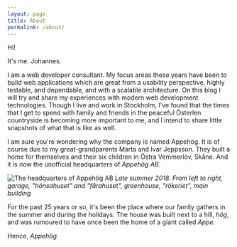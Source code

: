 ```yaml
---
layout: page
title: About
permalink: /about/
---
```


Hi!

It's me. Johannes.

I am a web developer consultant. My focus areas these years have been to build web applications which are great from a usability perspective, highly testable, and dependable, and with a scalable architecture. On this blog I will try and share my experiences with modern web development technologies. Though I live and work in Stockholm, I've found that the times that I get to spend with family and friends in the peaceful Österlen countryside is becoming more important to me, and I intend to share little snapshots of what that is like as well.

I am sure you're wondering why the company is named Appehög. It is of course due to my great-grandparents Marta and Ivar Jeppsson. They built a home for themselves and their six children in Östra Vemmerlöv, Skåne. And it is now the unofficial headquarters of *Appehög AB*.

![The headquarters of Appehög AB](/images/about2.jpg "The headquarters of Appehög AB")
*Late summer 2018. From left to right, garage, "hönsahuset" and "fårahuset", greenhouse, "rökeriet", main building*

For the past 25 years or so, it's been the place where our family gathers in the summer and during the holidays. The house was built next to a hill, *hög*, and was rumoured to have once been the home of a giant called *Appe*.

Hence, *Appehög*.